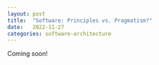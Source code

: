 ```yaml
---
layout: post
title:  "Software: Principles vs. Pragmatism?"
date:   2022-11-27
categories: software-architecture
---
```

Coming soon!